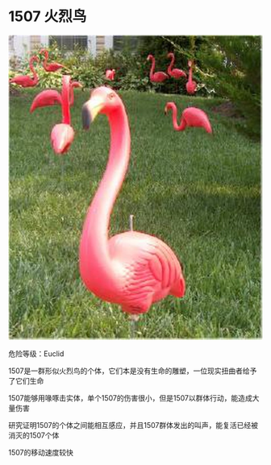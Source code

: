 # 1507 火烈鸟
![Alt text](image.png)

危险等级：Euclid

1507是一群形似火烈鸟的个体，它们本是没有生命的雕塑，一位现实扭曲者给予了它们生命

1507能够用喙啄击实体，单个1507的伤害很小，但是1507以群体行动，能造成大量伤害

研究证明1507的个体之间能相互感应，并且1507群体发出的叫声，能复活已经被消灭的1507个体

1507的移动速度较快
